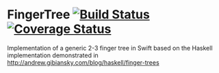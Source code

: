 FingerTree [![Build Status](https://travis-ci.org/lazytype/FingerTree.svg?branch=master)](https://travis-ci.org/lazytype/FingerTree) [![Coverage Status](https://coveralls.io/repos/lazytype/FingerTree/badge.svg?branch=master&service=github)](https://coveralls.io/github/lazytype/FingerTree?branch=master)
==========

Implementation of a generic 2-3 finger tree in Swift based on the Haskell implementation demonstrated in http://andrew.gibiansky.com/blog/haskell/finger-trees
